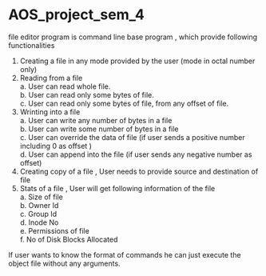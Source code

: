 # AOS_project_sem_4
file editor program is command line base program , which provide following functionalities     	
1. Creating a file in any mode provided by the user (mode in octal number only)     	
2. Reading from a file      		
    a. User can read whole file.     		
    b. User can read only some bytes of file.     		
    c. User can read only some bytes of file, from any offset of file.     	
3. Wrinting into a file     		
    a. User can write any number of bytes in a file     		
    b. User can write some number of bytes in a file     		
    c. User can override the data of file (if user sends a positive number including 0 as offset )     		
    d. User can append into the file (if user sends any negative number as offset)     	
4. Creating copy of a file , User needs to provide source and destination of file     	
5. Stats of a file , User will get following information of the file     		
    a. Size of file     		
    b. Owner Id     		
    c. Group Id     		
    d. Inode No     		
    e. Permissions of file     		
    f. No of Disk Blocks Allocated     	
   
  If user wants to know the format of commands he can just execute the object file without any arguments.

